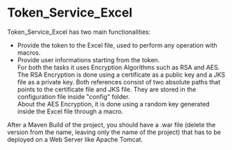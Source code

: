 # Token_Service_Excel

Token_Service_Excel has two main functionalities:  
* Provide the token to the Excel file, used to perform any operation with macros.
* Provide user informations starting from the token.  
For both the tasks it uses Encryption Algorithms such as RSA and AES.  
The RSA Encryption is done using a certificate as a public key and a JKS file as a private key. Both references consist of two absolute paths that points to the certificate file and JKS file. They are stored in the configuration file inside "config" folder.  
About the AES Encryption, it is done using a random key generated inside the Excel file through a macro.  

After a Maven Build of the project, you should have a .war file (delete the version from the name, leaving only the name of the project) that has to be deployed on a Web Server like Apache Tomcat.
